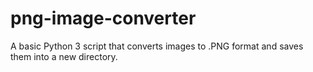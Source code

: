 # png-image-converter
A basic Python 3 script that converts images to .PNG format and saves them into a new directory.
